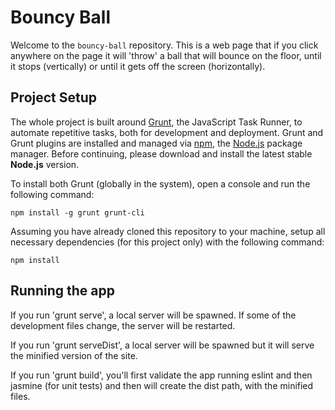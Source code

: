 Bouncy Ball
===========================

Welcome to the `bouncy-ball` repository.
This is a web page that if you click anywhere on the page it will 'throw' a ball that will bounce on the floor, until it stops (vertically) or until it gets off the screen (horizontally).

## Project Setup

The whole project is built around [Grunt](http://gruntjs.com/), the JavaScript Task Runner, to automate repetitive tasks, both for development and deployment. Grunt and Grunt plugins are installed and managed via [npm](https://www.npmjs.org/), the [Node.js](http://nodejs.org/) package manager. Before continuing, please download and install the latest stable **Node.js** version.

To install both Grunt (globally in the system), open a console and run the following command:

    npm install -g grunt grunt-cli

Assuming you have already cloned this repository to your machine, setup all necessary dependencies (for this project only) with the following command:

    npm install

## Running the app

If you run 'grunt serve', a local server will be spawned. If some of the development files change, the server will be restarted.

If you run 'grunt serveDist', a local server will be spawned but it will serve the minified version of the site.

If you run 'grunt build', you'll first validate the app running eslint and then jasmine (for unit tests) and then will create the dist path, with the minified files.